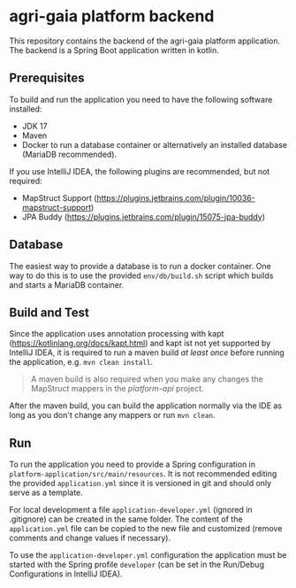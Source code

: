 # agri-gaia platform backend

This repository contains the backend of the agri-gaia platform application. The backend is a Spring Boot application
written in kotlin.

## Prerequisites

To build and run the application you need to have the following software installed:

* JDK 17
* Maven
* Docker to run a database container or alternatively an installed database (MariaDB recommended).

If you use IntelliJ IDEA, the following plugins are recommended, but not required:

* MapStruct Support (https://plugins.jetbrains.com/plugin/10036-mapstruct-support)
* JPA Buddy (https://plugins.jetbrains.com/plugin/15075-jpa-buddy)

## Database

The easiest way to provide a database is to run a docker container. One way to do this is to use the
provided `env/db/build.sh` script which builds and starts a MariaDB container.

## Build and Test

Since the application uses annotation processing with kapt (https://kotlinlang.org/docs/kapt.html) and kapt ist not yet
supported by IntelliJ IDEA, it is required to run a maven build *at least once* before running the application,
e.g. `mvn clean install`.

> A maven build is also required when you make any changes the MapStruct mappers in the *platform-api* project.

After the maven build, you can build the application normally via the IDE as long as you don't change any mappers or
run `mvn clean`.

## Run

To run the application you need to provide a Spring configuration in `platform-application/src/main/resources`. It is
not recommended editing the provided `application.yml` since it is versioned in git and should only serve as a template.

For local development a file `application-developer.yml` (ignored in .gitignore) can be created in the same folder. The
content of the `application.yml` file can be copied to the new file and customized (remove comments and change values if
necessary).

To use the `application-developer.yml` configuration the application must be started with the Spring profile `developer`
(can be set in the Run/Debug Configurations in IntelliJ IDEA).
